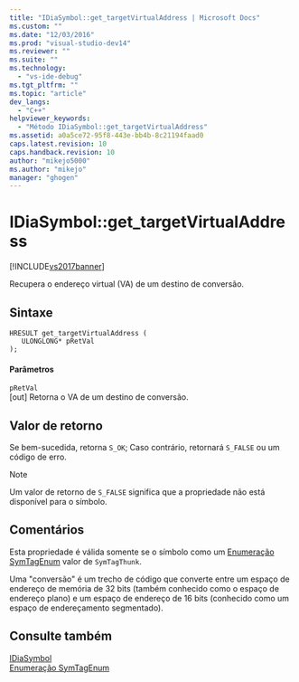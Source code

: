 ```yaml
---
title: "IDiaSymbol::get_targetVirtualAddress | Microsoft Docs"
ms.custom: ""
ms.date: "12/03/2016"
ms.prod: "visual-studio-dev14"
ms.reviewer: ""
ms.suite: ""
ms.technology: 
  - "vs-ide-debug"
ms.tgt_pltfrm: ""
ms.topic: "article"
dev_langs: 
  - "C++"
helpviewer_keywords: 
  - "Método IDiaSymbol::get_targetVirtualAddress"
ms.assetid: a0a5ce72-95f8-443e-bb4b-8c21194faad0
caps.latest.revision: 10
caps.handback.revision: 10
author: "mikejo5000"
ms.author: "mikejo"
manager: "ghogen"
---
```

# IDiaSymbol::get_targetVirtualAddress
[!INCLUDE[vs2017banner](../../code-quality/includes/vs2017banner.md)]

Recupera o endereço virtual \(VA\) de um destino de conversão.  
  
## Sintaxe  
  
```cpp#  
HRESULT get_targetVirtualAddress (   
   ULONGLONG* pRetVal  
);  
```  
  
#### Parâmetros  
 `pRetVal`  
 \[out\] Retorna o VA de um destino de conversão.  
  
## Valor de retorno  
 Se bem\-sucedida, retorna `S_OK`; Caso contrário, retornará `S_FALSE` ou um código de erro.  
  
> [!NOTE]
>  Um valor de retorno de `S_FALSE` significa que a propriedade não está disponível para o símbolo.  
  
## Comentários  
 Esta propriedade é válida somente se o símbolo como um [Enumeração SymTagEnum](../../debugger/debug-interface-access/symtagenum.md) valor de `SymTagThunk`.  
  
 Uma "conversão" é um trecho de código que converte entre um espaço de endereço de memória de 32 bits \(também conhecido como o espaço de endereço plano\) e um espaço de endereço de 16 bits \(conhecido como um espaço de endereçamento segmentado\).  
  
## Consulte também  
 [IDiaSymbol](../../debugger/debug-interface-access/idiasymbol.md)   
 [Enumeração SymTagEnum](../../debugger/debug-interface-access/symtagenum.md)